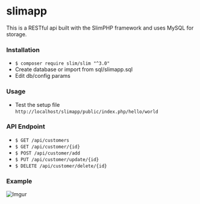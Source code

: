 # slimapp
This is a RESTful api built with the SlimPHP framework and uses MySQL for storage.

### Installation
- `$ composer require slim/slim "^3.0"`
- Create database or import from sql/slimapp.sql
- Edit db/config params

### Usage 
- Test the setup file `http://localhost/slimapp/public/index.php/hello/world`

### API Endpoint
- `$ GET /api/customers`
- `$ GET /api/customer/{id}`
- `$ POST /api/customer/add`
- `$ PUT /api/customer/update/{id}`
- `$ DELETE /api/customer/delete/{id}`

### Example
![Imgur](https://i.imgur.com/WLGP6vD.png)
